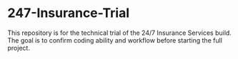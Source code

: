 # 247-Insurance-Trial
This repository is for the technical trial of the 24/7 Insurance Services build. The goal is to confirm coding ability and workflow before starting the full project.
